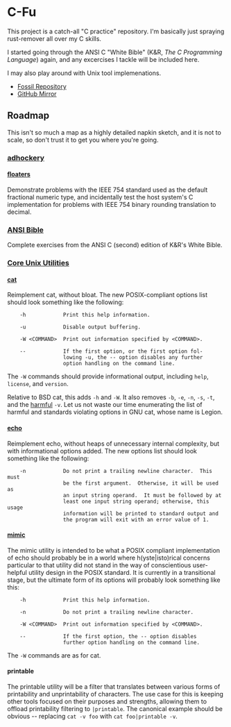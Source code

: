 # C-Fu

This project is a catch-all "C practice" repository.  I'm basically just
spraying rust-remover all over my C skills.

I started going through the ANSI C "White Bible" (K&R, *The C Programming
Language*) again, and any excercises I tackle will be included here.

I may also play around with Unix tool implemenations.

* [Fossil Repository](https://fossrec.com/u/apotheon/cfu)
* [GitHub Mirror](https://github.com/apotheon/cfu)

## Roadmap

This isn't so much a map as a highly detailed napkin sketch, and it is not to
scale, so don't trust it to get you where you're going.

### [adhockery][adhockery]

#### [floaters][floaters]

Demonstrate problems with the IEEE 754 standard used as the default fractional
numeric type, and incidentally test the host system's C implementation for
problems with IEEE 754 binary rounding translation to decimal.

### [ANSI Bible][ansi]

Complete exercises from the ANSI C (second) edition of K&R's White Bible.

### [Core Unix Utilities][coreutil]

#### [cat][cat]

Reimplement cat, without bloat.  The new POSIX-compliant options list should
look something like the following:

        -h            Print this help information.
    
        -u            Disable output buffering.
    
        -W <COMMAND>  Print out information specified by <COMMAND>.
    
        --            If the first option, or the first option fol-
                      lowing -u, the -- option disables any further
                      option handling on the command line.

The `-W` commands should provide informational output, including `help`,
`license`, and `version`.

Relative to BSD cat, this adds `-h` and `-W`.  It also removes `-b`, `-e`,
`-n`, `-s`, `-t`, and the [harmful][cat-v] `-v`.  Let us not waste our time
enumerating the list of harmful and standards violating options in GNU cat,
whose name is Legion.

#### [echo][echo]

Reimplement echo, without heaps of unnecessary internal complexity, but with
informational options added.  The new options list should look something like
the following:

        -n            Do not print a trailing newline character.  This must
                      be the first argument.  Otherwise, it will be used as
                      an input string operand.  It must be followed by at
                      least one input string operand; otherwise, this usage
                      information will be printed to standard output and
                      the program will exit with an error value of 1.

#### [mimic][mimic]

The mimic utility is intended to be what a POSIX compliant implementation of
echo should probably be in a world where h(yste|isto)rical concerns particular
to that utility did not stand in the way of conscientious user-helpful utility
design in the POSIX standard.  It is currently in a transitional stage, but the
ultimate form of its options will probably look something like this:

        -h            Print this help information.
        
        -n            Do not print a trailing newline character.
        
        -W <COMMAND>  Print out information specified by <COMMAND>.
        
        --            If the first option, the -- option disables
                      further option handling on the command line.

The `-W` commands are as for cat.

#### printable

The printable utility will be a filter that translates between various forms of
printability and unprintability of characters.  The use case for this is
keeping other tools focused on their purposes and strengths, allowing them to
offload printability filtering to `|printable`.  The canonical example should
be obvious -- replacing `cat -v foo` with `cat foo|printable -v`.

[adhockery]: /dir?ci=tip&name=adhockery
[ansi]: /dir?ci=tip&name=ansi_bible
[cat]: coreutil/posix/cat.c
[cat-v]: http://harmful.cat-v.org/cat-v/
[coreutil]: /dir?ci=tip&name=coreutil
[echo]: coreutil/posix/echo.c
[floaters]: /file?ci=tip&name=adhockery/floaters.c
[mimic]: coreutil/mimic.c
